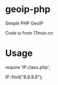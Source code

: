 geoip-php
=========

Simple PHP GeoIP

Code is from 17mon.cn

Usage
=====

require 'IP.class.php';

IP::find("8.8.8.8");


